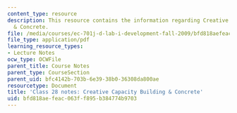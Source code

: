 ```yaml
---
content_type: resource
description: This resource contains the information regarding Creative Capacity Building
  & Concrete.
file: /media/courses/ec-701j-d-lab-i-development-fall-2009/bfd818aefeac063ff895b384774b9703_MITEC_701JF09_lec28_notes.pdf
file_type: application/pdf
learning_resource_types:
- Lecture Notes
ocw_type: OCWFile
parent_title: Course Notes
parent_type: CourseSection
parent_uid: bfc4142b-703b-6e39-38b0-36308da800ae
resourcetype: Document
title: 'Class 28 notes: Creative Capacity Building & Concrete'
uid: bfd818ae-feac-063f-f895-b384774b9703
---
```

